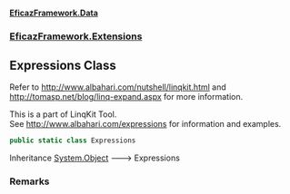 #### [EficazFramework.Data](EficazFrameworkData.md 'EficazFramework Data')
### [EficazFramework.Extensions](EficazFrameworkData.md#EficazFramework.Extensions 'EficazFramework.Extensions')

## Expressions Class

Refer to http://www.albahari.com/nutshell/linqkit.html and  
http://tomasp.net/blog/linq-expand.aspx for more information.  
  
This is a part of LinqKit Tool.  
See http://www.albahari.com/expressions for information and examples.

```csharp
public static class Expressions
```

Inheritance [System.Object](https://docs.microsoft.com/en-us/dotnet/api/System.Object 'System.Object') &#129106; Expressions

### Remarks